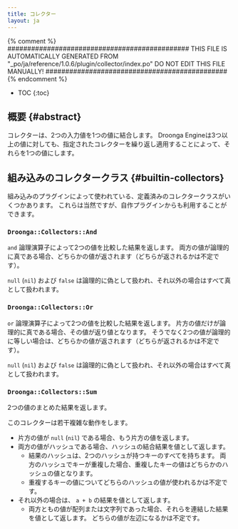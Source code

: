 ```yaml
---
title: コレクター
layout: ja
---
```


{% comment %}
##############################################
  THIS FILE IS AUTOMATICALLY GENERATED FROM
  "_po/ja/reference/1.0.6/plugin/collector/index.po"
  DO NOT EDIT THIS FILE MANUALLY!
##############################################
{% endcomment %}


* TOC
{:toc}


## 概要 {#abstract}

コレクターは、2つの入力値を1つの値に結合します。
Droonga Engineは3つ以上の値に対しても、指定されたコレクターを繰り返し適用することによって、それらを1つの値にします。

## 組み込みのコレクタークラス {#builtin-collectors}

組み込みのプラグインによって使われている、定義済みのコレクタークラスがいくつかあります。
これらは当然ですが、自作プラグインからも利用することができます。

### `Droonga::Collectors::And`

`and` 論理演算子によって2つの値を比較した結果を返します。
両方の値が論理的に真である場合、どちらかの値が返されます（どちらが返されるかは不定です）。

`null` (`nil`) および `false` は論理的に偽として扱われ、それ以外の場合はすべて真として扱われます。

### `Droonga::Collectors::Or`

`or` 論理演算子によって2つの値を比較した結果を返します。
片方の値だけが論理的に真である場合、その値が返り値となります。
そうでなく2つの値が論理的に等しい場合は、どちらかの値が返されます（どちらが返されるかは不定です）。

`null` (`nil`) および `false` は論理的に偽として扱われ、それ以外の場合はすべて真として扱われます。

### `Droonga::Collectors::Sum`

2つの値のまとめた結果を返します。

このコレクターは若干複雑な動作をします。

 * 片方の値が `null` (`nil`) である場合、もう片方の値を返します。
 * 両方の値がハッシュである場合、ハッシュの結合結果を値として返します。
   * 結果のハッシュは、2つのハッシュが持つキーのすべてを持ちます。
     両方のハッシュでキーが重複した場合、重複したキーの値はどちらかのハッシュの値となります。
   * 重複するキーの値についてどちらのハッシュの値が使われるかは不定です。
 * それ以外の場合は、 `a + b` の結果を値として返します。
   * 両方ともの値が配列または文字列であった場合、それらを連結した結果を値として返します。
     どちらの値が左辺になるかは不定です。

